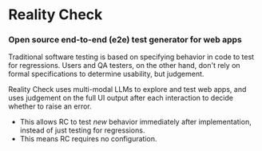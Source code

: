 # Reality Check

### Open source end-to-end (e2e) test generator for web apps

Traditional software testing is based on specifying behavior in code to test
for regressions. Users and QA testers, on the other hand, don't rely on formal
specifications to determine usability, but judgement.

Reality Check uses multi-modal LLMs to explore and test web apps, and uses
judgement on the full UI output after each interaction to decide whether to
raise an error.

 - This allows RC to test *new* behavior immediately after implementation, instead of just testing for regressions.
 - This means RC requires no configuration.
